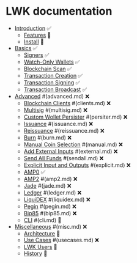 # LWK documentation

* [Introduction](intro.md) ✅
  * [Features](features.md) 🚧
  * [Install](install.md) 🚧
* [Basics](basics.md) ✅
  * [Signers](signer.md) ✅
  * [Watch-Only Wallets](wollet.md) ✅
  * [Blockchain Scan](scan.md) ✅
  * [Transaction Creation](tx.md) ✅
  * [Transaction Signing](sign.md) ✅
  * [Transaction Broadcast](broadcast.md) ✅
* [Advanced]() #(advanced.md) ❌
  * [Blockchain Clients]() #(clients.md) ❌
  * [Multisig]() #(multisig.md) ❌
  * [Custom Wollet Persister]() #(persiter.md) ❌
  * [Issuance]() #(issuance.md) ❌
  * [Reissuance]() #(reissuance.md) ❌
  * [Burn]() #(burn.md) ❌
  * [Manual Coin Selection]() #(manual.md) ❌
  * [Add External Inputs]() #(external.md) ❌
  * [Send All Funds]() #(sendall.md) ❌
  * [Explicit Input and Outputs]() #(explicit.md) ❌
  * [AMP0](amp0.md) ✅
  * [AMP2]() #(amp2.md) ❌
  * [Jade]() #(jade.md) ❌
  * [Ledger]() #(ledger.md) ❌
  * [LiquiDEX]() #(liquidex.md) ❌
  * [Pegin]() #(pegin.md) ❌
  * [Bip85]() #(bip85.md) ❌
  * [CLI]() #(cli.md) 🚧
* [Miscellaneous]() #(misc.md) ❌
  * [Architecture](arch.md) 🚧
  * [Use Cases]() #(usecases.md) ❌
  * [LWK Users](users.md) 🚧
  * [History](history.md) 🚧
